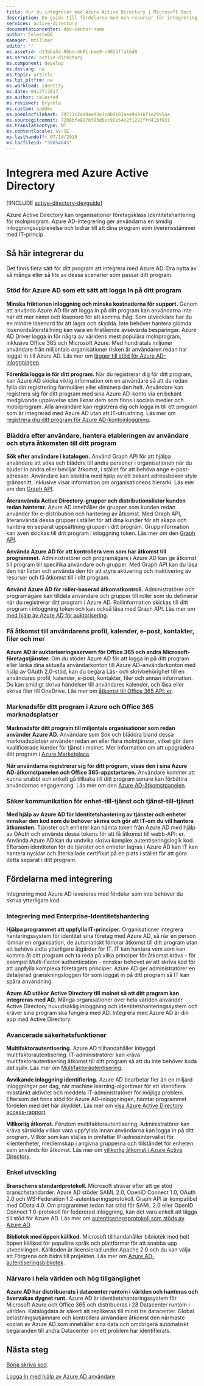 ```yaml
---
title: Hur du integrerar med Azure Active Directory | Microsoft Docs
description: En guide till fördelarna med och resurser för integrering med Azure Active Directory.
services: active-directory
documentationcenter: dev-center-name
author: CelesteDG
manager: mtillman
editor: ''
ms.assetid: d13bba54-96bd-4b81-bee9-c8025ffa1648
ms.service: active-directory
ms.component: develop
ms.devlang: na
ms.topic: article
ms.tgt_pltfrm: na
ms.workload: identity
ms.date: 04/27/2017
ms.author: celested
ms.reviewer: bryanla
ms.custom: aaddev
ms.openlocfilehash: 79721c2ad0ae83e3c8bd103aee94916f1e2995aa
ms.sourcegitcommit: 7208bfe8878f83d5ec92e54e2f1222ffd41bf931
ms.translationtype: MT
ms.contentlocale: sv-SE
ms.lasthandoff: 07/14/2018
ms.locfileid: "39054645"
---
```

# <a name="integrating-with-azure-active-directory"></a>Integrera med Azure Active Directory
[!INCLUDE [active-directory-devguide](../../../includes/active-directory-devguide.md)]

Azure Active Directory kan organisationer företagsklass Identitetshantering för molnprogram. Azure AD-integrering ger användarna en smidig inloggningsupplevelse och bidrar till att dina program som överensstämmer med IT-princip.

## <a name="how-to-integrate"></a>Så här integrerar du
Det finns flera sätt för ditt program att integrera med Azure AD. Dra nytta av så många eller så lite av dessa scenarier som passar ditt program.

### <a name="support-azure-ad-as-a-way-to-sign-in-to-your-application"></a>Stöd för Azure AD som ett sätt att logga In på ditt program
**Minska friktionen inloggning och minska kostnaderna för support.** Genom att använda Azure AD för att logga in på ditt program kan användarna inte har ett mer namn och lösenord för att komma ihåg. Som utvecklare har du en mindre lösenord för att lagra och skydda. Inte behöver hantera glömda lösenordsåterställning kan vara en fristående avsevärda besparingar. Azure AD Driver logga in för några av världens mest populära molnprogram, inklusive Office 365 och Microsoft Azure. Med hundratals miljoner användare från miljontals organisationer risken är användaren redan har loggat in till Azure AD. Läs mer om [lägger till stöd för Azure AD-inloggningen](active-directory-authentication-scenarios.md).

**Förenkla logga in för ditt program.**  När du registrerar dig för ditt program, kan Azure AD skicka viktig information om en användare så att du redan fylla din registrering formuläret eller eliminera den helt. Användare kan registrera sig för ditt program med sina Azure AD-konto via en bekant medgivande upplevelse som liknar dem som finns i sociala medier och mobilprogram. Alla användare kan registrera dig och logga in till ett program som är integrerad med Azure AD utan att IT-utrustning. Läs mer om [registrera dig ditt program för Azure AD-kontoinloggning](../../app-service/app-service-mobile-how-to-configure-active-directory-authentication.md).

### <a name="browse-for-users-manage-user-provisioning-and-control-access-to-your-application"></a>Bläddra efter användare, hantera etableringen av användare och styra åtkomsten till ditt program
**Sök efter användare i katalogen.**  Använd Graph API för att hjälpa användare att söka och bläddra till andra personer i organisationen när du bjuder in andra eller beviljar åtkomst, i stället för att behöva ange e-post-adresser. Användare kan bläddra med hjälp av ett bekant adressboken style gränssnitt, inklusive visar information om organisationens hierarki. Läs mer om den [Graph API](active-directory-graph-api.md).

**Återanvända Active Directory-grupper och distributionslistor kunden redan hanterar.**  Azure AD innehåller de grupper som kunden redan använder för e-distribution och hantering av åtkomst. Med Graph API, återanvända dessa grupper i stället för att dina kunder för att skapa och hantera en separat uppsättning grupper i ditt program. Gruppinformation kan även skickas till ditt program i inloggning token. Läs mer om den [Graph API](active-directory-graph-api.md).

**Använda Azure AD för att kontrollera vem som har åtkomst till programmet.**  Administratörer och programägare i Azure AD kan ge åtkomst till program till specifika användare och grupper. Med Graph API kan du läsa den här listan och använda den för att styra aktivering och inaktivering av resurser och få åtkomst till i ditt program.

**Använd Azure AD för roller-baserad åtkomstkontroll.**  Administratörer och programägare kan tilldela användare och grupper till roller som du definierar när du registrerar ditt program i Azure AD. Rollinformation skickas till ditt program i inloggning token och kan också läsa med Graph API. Läs mer om [med hjälp av Azure AD för auktorisering](https://cloudblogs.microsoft.com/enterprisemobility/2014/12/18/azure-active-directory-now-with-group-claims-and-application-roles/).

### <a name="get-access-to-users-profile-calendar-email-contacts-files-and-more"></a>Få åtkomst till användarens profil, kalender, e-post, kontakter, filer och mer
**Azure AD är auktoriseringsservern för Office 365 och andra Microsoft-företagstjänster.**  Om du stöder Azure AD för att logga in på ditt program eller länka dina aktuella användarkonton till Azure AD-användarkonton med hjälp av OAuth 2.0-stöd, kan du begära Läs- och skrivbehörighet till en användares profil, kalender, e-post, kontakter, filer och annan information. Du kan smidigt skriva händelser till användares kalender, och läsa eller skriva filer till OneDrive. Läs mer om [åtkomst till Office 365 API: er](https://msdn.microsoft.com/office/office365/howto/platform-development-overview).

### <a name="promote-your-application-in-the-azure-and-office-365-marketplaces"></a>Marknadsför ditt program i Azure och Office 365 marknadsplatser
**Marknadsför ditt program till miljontals organisationer som redan använder Azure AD.**  Användare som Sök och bläddra bland dessa marknadsplatser använder redan en eller flera molntjänster, vilket gör dem kvalificerade kunder för tjänst i molnet. Mer information om att uppgradera ditt program i [Azure Marketplace](https://azure.microsoft.com/marketplace/partner-program/).

**När användarna registrerar sig för ditt program, visas den i sina Azure AD-åtkomstpanelen och Office 365-appstartaren.**  Användare kommer att kunna snabbt och enkelt gå tillbaka till ditt program senare kan förbättra användarnas engagemang. Läs mer om den [Azure AD-åtkomstpanelen](../user-help/active-directory-saas-access-panel-introduction.md).

### <a name="secure-device-to-service-and-service-to-service-communication"></a>Säker kommunikation för enhet-till-tjänst och tjänst-till-tjänst
**Med hjälp av Azure AD för Identitetshantering av tjänster och enheter minskar den kod som du behöver skriva och gör att IT-om du vill hantera åtkomsten.**  Tjänster och enheter kan hämta token från Azure AD med hjälp av OAuth och använda dessa tokens för att få åtkomst till webb-API: er. Använda Azure AD kan du undvika skriva komplex autentiseringslogik kod. Eftersom identiteten för de tjänster och enheter lagras i Azure AD kan IT kan hantera nycklar och återkallade certifikat på en plats i stället för att göra detta separat i ditt program.

## <a name="benefits-of-integration"></a>Fördelarna med integrering
Integrering med Azure AD levereras med fördelar som inte behöver du skriva ytterligare kod.

### <a name="integration-with-enterprise-identity-management"></a>Integrering med Enterprise-Identitetshantering
**Hjälpa programmet att uppfylla IT-principer.**  Organisationer integrera hanteringssystem för identitet sina företag med Azure AD, så när en person lämnar en organisation, de automatiskt förlorar åtkomst till ditt program utan att behöva vidta ytterligare åtgärder för IT. IT kan hantera vem som kan komma åt ditt program och ta reda på vilka principer för åtkomst krävs – för exempel Multi-Factor authentication - minskar behovet av att skriva kod för att uppfylla komplexa företagets principer. Azure AD ger administratörer en detaljerad granskningsloggen för som loggat in på ditt program så IT kan spåra användning.

**Azure AD utökar Active Directory till molnet så att ditt program kan integreras med AD.**  Många organisationer över hela världen använder Active Directory huvudsaklig inloggning och identitetshanteringssystem och kräver sina program ska fungera med AD. Integrera med Azure AD är din app med Active Directory.

### <a name="advanced-security-features"></a>Avancerade säkerhetsfunktioner
**Multifaktorautentisering.**  Azure AD tillhandahåller inbyggd multifaktorautentisering. IT-administratörer kan kräva multifaktorautentisering åtkomst till ditt program så att du inte behöver koda det själv. Läs mer om [Multifaktorautentisering](https://azure.microsoft.com/documentation/services/multi-factor-authentication/).

**Avvikande inloggning identifiering.**  Azure AD bearbetar fler än en miljard inloggningar per dag, när machine learning-algoritmer för att identifiera misstänkt aktivitet och meddela IT-administratörer för möjliga problem. Eftersom det finns stöd för Azure AD-inloggningen, hämtar programmet fördelen med det här skyddet. Läs mer om [visa Azure Active Directory access-rapport](../active-directory-view-access-usage-reports.md).

**Villkorlig åtkomst.**  Förutom multifaktorautentisering, Administratörer kan kräva särskilda villkor vara uppfyllda innan användarna kan logga in på ditt program. Villkor som kan ställas in omfattar IP-adressintervallet för klientenheter, medlemskap i angivna grupperna och tillståndet för enheten som används för åtkomst. Läs mer om [villkorlig åtkomst i Azure Active Directory](../active-directory-conditional-access-azure-portal.md).

### <a name="easy-development"></a>Enkel utveckling
**Branschens standardprotokoll.**  Microsoft strävar efter att ge stöd branschstandarder. Azure AD stöder SAML 2.0, OpenID Connect 1.0, OAuth 2.0 och WS-Federation 1.2-autentiseringsprotokoll. Graph API är kompatibel med OData 4.0. Om programmet redan har stöd för SAML 2.0 eller OpenID Connect 1.0-protokoll för federerad inloggning, kan det vara enkelt att lägga till stöd för Azure AD. Läs mer om [autentiseringsprotokoll som stöds av Azure AD](active-directory-authentication-protocols.md).

**Bibliotek med öppen källkod.**  Microsoft tillhandahåller bibliotek med helt öppen källkod för populära språk och plattformar för att snabba upp utvecklingen. Källkoden är licensierad under Apache 2.0 och du kan välja att Förgrena och bidra till projekten. Läs mer om [Azure AD-autentiseringsbibliotek](active-directory-authentication-libraries.md).

### <a name="worldwide-presence-and-high-availability"></a>Närvaro i hela världen och hög tillgänglighet
**Azure AD har distribuerats i datacenter runtom i världen och hanteras och övervakas dygnet runt.**  Azure AD är identitetshanteringssystem för Microsoft Azure och Office 365 och distribueras i 28 Datacenter runtom i världen. Katalogdata är säkert att replikeras till minst tre datacenter. Global belastningsutjämnare och kontrollera användare åtkomst den närmaste kopian av Azure AD som innehåller sina data och omdirigera automatiskt begäranden till andra Datacenter om ett problem har identifierats.

## <a name="next-steps"></a>Nästa steg
[Börja skriva kod](active-directory-developers-guide.md#get-started).

[Logga In med hjälp av Azure AD användare](active-directory-authentication-scenarios.md)

